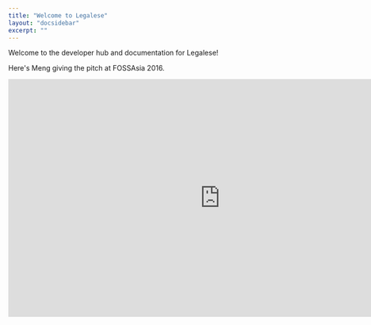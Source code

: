 ```yaml
---
title: "Welcome to Legalese"
layout: "docsidebar"
excerpt: ""
---
```

Welcome to the developer hub and documentation for Legalese!

Here's Meng giving the pitch at FOSSAsia 2016.

<iframe width="854" height="480" scrolling="no" frameborder="0" src="https://www.youtube.com/embed/PRiICM-nBIs?ecver=1" allowfullscreen="1"> </iframe>
